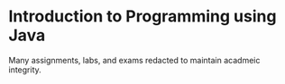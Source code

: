 # Introduction to Programming using Java

Many assignments, labs, and exams redacted to maintain acadmeic integrity.
